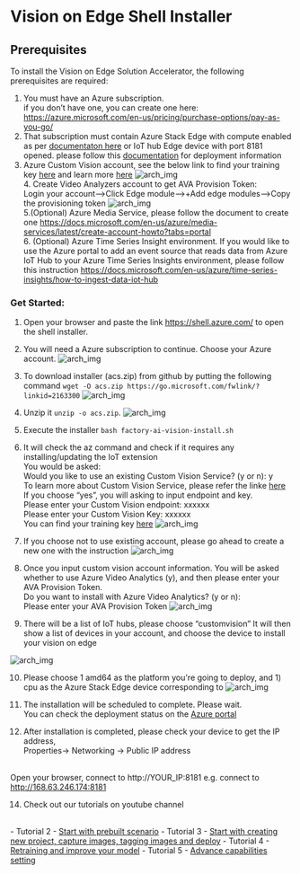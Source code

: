 

# Vision on Edge Shell Installer

## Prerequisites

To install the Vision on Edge Solution Accelerator, the following prerequisites are required:

1. You must have an Azure subscription.
<br/> if you don’t have one, you can create one here: https://azure.microsoft.com/en-us/pricing/purchase-options/pay-as-you-go/
2. That subscription must contain Azure Stack Edge with compute enabled as per [documentaton here](https://docs.microsoft.com/en-us/azure/databox-online/azure-stack-edge-gpu-deploy-configure-compute) or IoT hub Edge device with port 8181 opened. please follow this [documentation](https://github.com/Azure-Samples/azure-intelligent-edge-patterns/blob/master/factory-ai-vision/Tutorial/CreateIoTEdgeDevice.md) for deployment information
3. Azure Custom Vision account, see the below link to find your training key [here](https://www.customvision.ai/projects#/settings) and learn more [here](https://azure.microsoft.com/en-us/services/cognitive-services/custom-vision-service/)
![arch_img](https://github.com/linkernetworks/azure-intelligent-edge-patterns/raw/develop/factory-ai-vision/assets/customvisioninfo.png)
<br/> 4. Create Video Analyzers account to get AVA Provision Token: 
<br/> Login your account—>Click Edge module—>+Add edge modules—>Copy the provisioning token
![arch_img](https://raw.githubusercontent.com/linkernetworks/azure-intelligent-edge-patterns/feat/cascade-dev/factory-ai-vision/assets/create%20va%20account_20210902.png)
<br/> 5.(Optional) Azure Media Service, please follow the document to create one https://docs.microsoft.com/en-us/azure/media-services/latest/create-account-howto?tabs=portal
<br/> 6. (Optional) Azure Time Series Insight environment. If you would like to use the Azure portal to add an event source that reads data from Azure IoT Hub to your Azure Time Series Insights environment, please follow this instruction https://docs.microsoft.com/en-us/azure/time-series-insights/how-to-ingest-data-iot-hub  
   
### Get Started:

1. Open your browser and paste the link https://shell.azure.com/  to open the shell installer. 
2. You will need a Azure subscription to continue. Choose your Azure account.
![arch_img](https://github.com/linkernetworks/azure-intelligent-edge-patterns/raw/develop/factory-ai-vision/assets/step1.png)
3. To download installer (acs.zip) from github by putting the following command `wget -O acs.zip https://go.microsoft.com/fwlink/?linkid=2163300`
![arch_img](https://raw.githubusercontent.com/linkernetworks/azure-intelligent-edge-patterns/feat/cascade-dev/factory-ai-vision/assets/step2_20210902.png)
4. Unzip it `unzip -o acs.zip`. 
![arch_img](https://github.com/linkernetworks/azure-intelligent-edge-patterns/blob/feat/cascade-dev/factory-ai-vision/assets/step3_20210902.png?raw=true)
5. Execute the installer `bash factory-ai-vision-install.sh`

6. It will check the az command and check if it requires any installing/updating the IoT extension
<br/>You would be asked:
<br/>Would you like to use an existing Custom Vision Service? (y or n):  y 
<br/>To learn more about Custom Vision Service, please refer the linke [here](https://azure.microsoft.com/en-us/services/cognitive-services/custom-vision-service/)
<br/>If you choose “yes”, you will asking to input endpoint and key.
<br/>Please enter your Custom Vision endpoint: xxxxxx
<br/>Please enter your Custom Vision Key: xxxxxx
<br/> You can find your training key [here](https://www.customvision.ai/projects#/setting)
![arch_img](https://github.com/linkernetworks/azure-intelligent-edge-patterns/blob/feat/cascade-dev/factory-ai-vision/assets/step4_20210902.png?raw=true)

7. If you choose not to use existing account, please go ahead to create a new one with the instruction
![arch_img](https://github.com/linkernetworks/azure-intelligent-edge-patterns/raw/develop/factory-ai-vision/assets/step5.png)

8. Once you input custom vision account information. You will be asked whether to use Azure Video Analytics (y), and then please enter your AVA Provision Token. 
<br/>Do you want to install with Azure Video Analytics? (y or n):
<br/> Please enter your AVA Provision Token
![arch_img](https://github.com/linkernetworks/azure-intelligent-edge-patterns/blob/feat/cascade-dev/factory-ai-vision/assets/step6_20210902.png?raw=true)

9. There will be a list of IoT hubs, please choose “customvision”
It will then show a list of devices in your account, and choose the device to install your vision on edge 

![arch_img](https://github.com/linkernetworks/azure-intelligent-edge-patterns/blob/feat/cascade-dev/factory-ai-vision/assets/step7_20210902.png?raw=true)

10. Please choose 1 amd64 as the platform you're going to deploy, and 1) cpu as the Azure Stack Edge device corresponding to
![arch_img](https://github.com/linkernetworks/azure-intelligent-edge-patterns/blob/feat/cascade-dev/factory-ai-vision/assets/step8_20210902.png?raw=true)

11. The installation will be scheduled to complete. Please wait. 
<br/> You can check the deployment status on the [Azure portal](https://portal.azure.com/#home)

12. After installation is completed, please check your device to get the IP address,
<br/> Properties-> Networking -> Public IP address


<br/> Open your browser, connect to http://YOUR_IP:8181
e.g.  connect to http://168.63.246.174:8181

14. Check out our tutorials on youtube channel 
<br/> 
- Tutorial 2 - <a href="https://youtu.be/dihAdZTGj-g" target="_blank">Start with prebuilt scenario</a>
- Tutorial 3 - <a href="https://www.youtube.com/watch?v=cCEW6nsd8xQ" target="_blank">Start with creating new project, capture images, tagging images and deploy</a>
- Tutorial 4 - <a href="https://www.youtube.com/watch?v=OxK9feR_T3U" target="_blank">Retraining and improve your model</a>
- Tutorial 5 - <a href="https://www.youtube.com/watch?v=Bv7wxfFEdtI" target="_blank">Advance capabilities setting</a>


